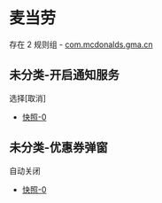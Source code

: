 # 麦当劳

存在 2 规则组 - [com.mcdonalds.gma.cn](/src/apps/com.mcdonalds.gma.cn.ts)

## 未分类-开启通知服务

选择[取消]

- [快照-0](https://i.gkd.li/i/13259242)

## 未分类-优惠券弹窗

自动关闭

- [快照-0](https://i.gkd.li/i/13465873)
